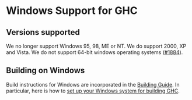 # Windows Support for GHC


## Versions supported



We no longer support Windows 95, 98, ME or NT. We do support 2000, XP and Vista. We do not support 64-bit windows operating systems ([\#1884](https://gitlab.staging.haskell.org/ghc/ghc/issues/1884)).


## Building on Windows



Build instructions for Windows are incorporated in the [Building Guide](building).  In particular, here is how to [set up your Windows system for building GHC](building/prerequisites#preparing-a-windows-system).


